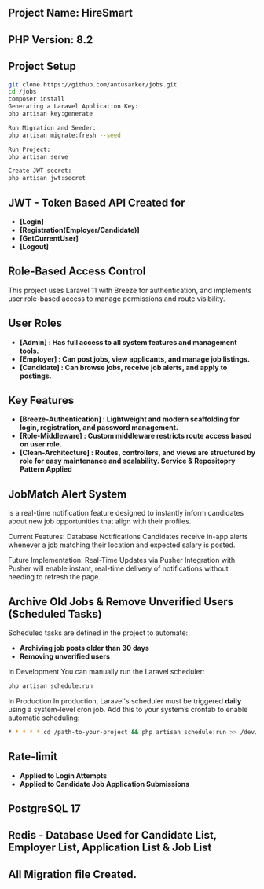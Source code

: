 ## Project Name: HireSmart
## PHP Version: 8.2
## Project Setup
```bash
git clone https://github.com/antusarker/jobs.git
cd /jobs
composer install
Generating a Laravel Application Key:
php artisan key:generate

Run Migration and Seeder:
php artisan migrate:fresh --seed

Run Project:
php artisan serve

Create JWT secret:
php artisan jwt:secret

```

## JWT - Token Based API Created for
- **[Login]**
- **[Registration(Employer/Candidate)]**
- **[GetCurrentUser]**
- **[Logout]**

## Role-Based Access Control
This project uses Laravel 11 with Breeze for authentication, and implements user role-based access to manage permissions and route visibility.

## User Roles
- **[Admin] : Has full access to all system features and management tools.**
- **[Employer] : Can post jobs, view applicants, and manage job listings.**
- **[Candidate] : Can browse jobs, receive job alerts, and apply to postings.**

## Key Features
- **[Breeze-Authentication] : Lightweight and modern scaffolding for login, registration, and password management.**
- **[Role-Middleware] : Custom middleware restricts route access based on user role.**
- **[Clean-Architecture] : Routes, controllers, and views are structured by role for easy maintenance and scalability. Service & Repositopry Pattern Applied**

## JobMatch Alert System
is a real-time notification feature designed to instantly inform candidates about new job opportunities that align with their profiles.

Current Features:
Database Notifications
Candidates receive in-app alerts whenever a job matching their location and expected salary is posted.

Future Implementation:
Real-Time Updates via Pusher
Integration with Pusher will enable instant, real-time delivery of notifications without needing to refresh the page.

## Archive Old Jobs & Remove Unverified Users (Scheduled Tasks)

Scheduled tasks are defined in the project to automate:
- **Archiving job posts older than 30 days**
- **Removing unverified users**

In Development
You can manually run the Laravel scheduler:
```bash
php artisan schedule:run
```

In Production
In production, Laravel's scheduler must be triggered **daily** using a system-level cron job.
Add this to your system’s crontab to enable automatic scheduling:

```bash
* * * * * cd /path-to-your-project && php artisan schedule:run >> /dev/null 2>&1
```

## Rate-limit
- **Applied to Login Attempts**
- **Applied to Candidate Job Application Submissions**

## PostgreSQL 17
## Redis - Database Used for Candidate List, Employer List, Application List & Job List
## All Migration file Created.
## 